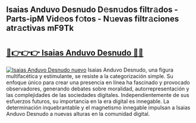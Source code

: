 ## Isaias Anduvo Desnudo D𝚎sn𝚞dos filtr𝚊dos - Parts-ipM Vid𝚎os f𝚘tos - N𝚞evas filtr𝚊ciones atr𝚊ctivas mF9Tk

# <h2><a href="http://mbczd6.tromn.icu/?c=Isaias+Anduvo+Desnudo">🔗👉👉👉 Isaias Anduvo Desnudo 🔗🔗</a></h2>

[![Isaias Anduvo Desnudo nuevo](https://i.imgur.com/pEAQMta.gif)](http://mbczd6.tromn.icu/?c=Isaias+Anduvo+Desnudo)
Isaias Anduvo Desnudo, una figura multifacética y estimulante, se resiste a la categorización simple. Su enfoque único para crear una presencia en línea ha fascinado y provocado observadores, generando debates sobre moralidad, autorrepresentación y las complejidades de las sociedades digitales. Independientemente de sus esfuerzos futuros, su importancia en la era digital es innegable. La determinación inquebrantable y el magnetismo innegable impulsan a Isaias Anduvo Desnudo a nuevas alturas en la comunidad digital.
